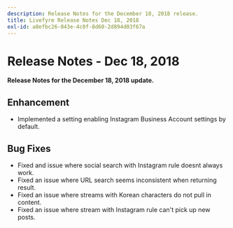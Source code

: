 ```yaml
---
description: Release Notes for the December 18, 2018 release.
title: Livefyre Release Notes Dec 18, 2018
exl-id: a8efbc26-043e-4c0f-8d60-2d894d03f67a
---
```

# Release Notes - Dec 18, 2018

**Release Notes for the December 18, 2018 update.**

## Enhancement

* Implemented a setting enabling Instagram Business Account settings by default.

## Bug Fixes

* Fixed and issue where social search with Instagram rule doesnt always work.
* Fixed an issue where URL search seems inconsistent when returning result.
* Fixed an issue where streams with Korean characters do not pull in content.
* Fixed an issue where stream with Instagram rule can't pick up new posts.
